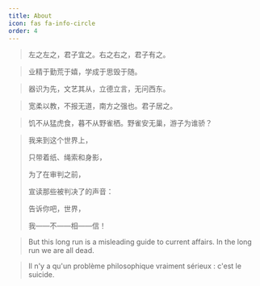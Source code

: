 ```yaml
---
title: About
icon: fas fa-info-circle
order: 4
---
```


> 左之左之，君子宜之。右之右之，君子有之。

> 业精于勤荒于嬉，学成于思毁于随。

> 器识为先，文艺其从，立德立言，无问西东。

> 宽柔以教，不报无道，南方之强也。君子居之。

> 饥不从猛虎食，暮不从野雀栖。野雀安无巢，游子为谁骄？

> 我来到这个世界上，
> 
> 只带着纸、绳索和身影，
> 
> 为了在审判之前，
> 
> 宣读那些被判决了的声音：
> 
> 告诉你吧，世界，
> 
> 我——不——相——信！ 

> But this long run is a misleading guide to current affairs. In the long run we are all dead. 

> Il n'y a qu'un problème philosophique vraiment sérieux : c'est le suicide.
